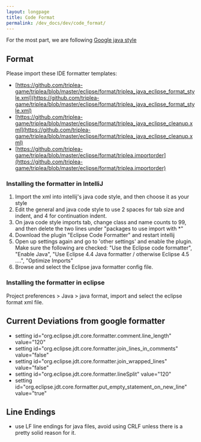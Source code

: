 ```yaml
---
layout: longpage
title: Code Format
permalink: /dev_docs/dev/code_format/
---
```


For the most part, we are following [Google java style](http://google.github.io/styleguide/javaguide.html)

## Format
Please import these IDE formatter templates:

- [https://github.com/triplea-game/triplea/blob/master/eclipse/format/triplea_java_eclipse_format_style.xml](https://github.com/triplea-game/triplea/blob/master/eclipse/format/triplea_java_eclipse_format_style.xml)
- [https://github.com/triplea-game/triplea/blob/master/eclipse/format/triplea_java_eclipse_cleanup.xml](https://github.com/triplea-game/triplea/blob/master/eclipse/format/triplea_java_eclipse_cleanup.xml)
- [https://github.com/triplea-game/triplea/blob/master/eclipse/format/triplea.importorder](https://github.com/triplea-game/triplea/blob/master/eclipse/format/triplea.importorder)

### Installing the formatter in IntelliJ
1. Import the xml into intellij's java code style, and then choose it as your style
2. Edit the general and java code style to use 2 spaces for tab size and indent, and 4 for continuation indent.
3. On java code style imports tab, change class and name counts to 99, and then delete the two lines under "packages to use import with \*"
4. Download the plugin "Eclipse Code Formatter" and restart intellij
5. Open up settings again and go to 'other settings' and enable the plugin. Make sure the following are checked: "Use the Eclipse code formatter", "Enable Java", "Use Eclipse 4.4 Java formatter / otherwise Eclipse 4.5 ....", "Optimize Imports"
6. Browse and select the Eclipse java formatter config file.

### Installing the formatter in eclipse
Project preferences > Java > java format, import and select the eclipse format xml file.

## Current Deviations from google formatter
- setting id="org.eclipse.jdt.core.formatter.comment.line_length" value="120"
- setting id="org.eclipse.jdt.core.formatter.join_lines_in_comments" value="false"
- setting id="org.eclipse.jdt.core.formatter.join_wrapped_lines" value="false"
- setting id="org.eclipse.jdt.core.formatter.lineSplit" value="120"
- setting id="org.eclipse.jdt.core.formatter.put_empty_statement_on_new_line" value="true"

## Line Endings
- use LF line endings for java files, avoid using CRLF unless there is a pretty solid reason for it.
